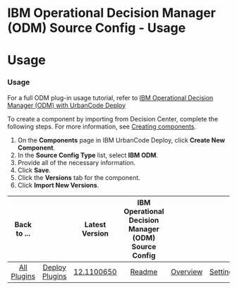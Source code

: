 
IBM Operational Decision Manager (ODM) Source Config - Usage
============================================================

# Usage



### Usage




 


For a full ODM plug-in usage tutorial, refer to [IBM Operational Decision Manager (ODM) with UrbanCode Deploy](https://developer.ibm.com/urbancode/2017/08/02/ibm-operational-decision-manager-odm-urbancode-deploy/)


To create a component by importing from Decision Center, complete the following steps. For more information, see [Creating components](http://www-01.ibm.com/support/knowledgecenter/SS4GSP_6.2.1/com.ibm.udeploy.doc/topics/comp_create.html "Creating components").


1. On the **Components** page in IBM UrbanCode Deploy, click **Create New Component**.
2. In the **Source Config Type** list, select **IBM ODM**.
3. Provide all of the necessary information.
4. Click **Save**.
5. Click the **Versions** tab for the component.
6. Click **Import New Versions**.


|Back to ...||Latest Version|IBM Operational Decision Manager (ODM) Source Config ||||
| :---: | :---: | :---: | :---: | :---: | :---: | :---: |
|[All Plugins](../../index.md)|[Deploy Plugins](../README.md)|[12.1100650](https://raw.githubusercontent.com/UrbanCode/IBM-UCD-PLUGINS/main/files/ibm-odm-source-config/ibm-odm-source-config-12.1100650.zip)|[Readme](README.md)|[Overview](overview.md)|[Settings](settings.md)|[Downloads](downloads.md)|
